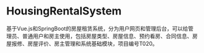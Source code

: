 # HousingRentalSystem
基于Vue.js和SpringBoot的房屋租赁系统，分为用户网页和管理后台，可以给管理员、普通用户和房主使用，包括房屋类型、房屋信息、预约看房、合同信息、房屋报修、房屋评价、房主管理和系统基础模块，项目编号T020。
